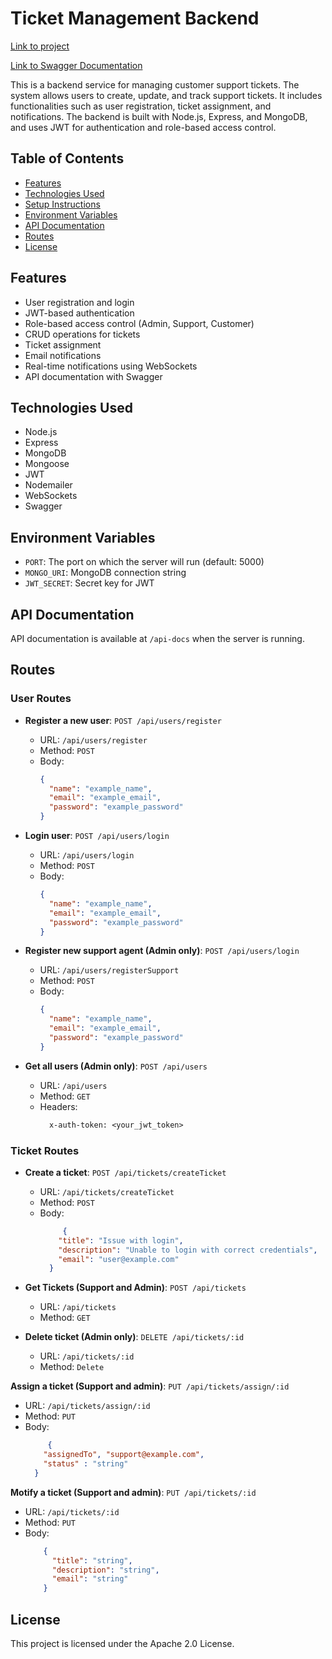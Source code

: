 # Ticket Management Backend

[Link to project](https://tickets-backend-50ced0005faa.herokuapp.com/) 

[Link to Swagger Documentation](https://tickets-backend-50ced0005faa.herokuapp.com/api-docs)

This is a backend service for managing customer support tickets. The system allows users to create, update, and track support tickets. It includes functionalities such as user registration, ticket assignment, and notifications. The backend is built with Node.js, Express, and MongoDB, and uses JWT for authentication and role-based access control.

## Table of Contents

- [Features](#features)
- [Technologies Used](#technologies-used)
- [Setup Instructions](#setup-instructions)
- [Environment Variables](#environment-variables)
- [API Documentation](#api-documentation)
- [Routes](#routes)
- [License](#license)

## Features

- User registration and login
- JWT-based authentication
- Role-based access control (Admin, Support, Customer)
- CRUD operations for tickets
- Ticket assignment
- Email notifications
- Real-time notifications using WebSockets
- API documentation with Swagger

## Technologies Used

- Node.js
- Express
- MongoDB
- Mongoose
- JWT
- Nodemailer
- WebSockets
- Swagger

## Environment Variables

- `PORT`: The port on which the server will run (default: 5000)
- `MONGO_URI`: MongoDB connection string
- `JWT_SECRET`: Secret key for JWT

## API Documentation

API documentation is available at `/api-docs` when the server is running.


## Routes

### User Routes

- **Register a new user**: `POST /api/users/register`
  - URL: `/api/users/register`
  - Method: `POST`
  - Body:
    ```json
    {
      "name": "example_name",
      "email": "example_email",
      "password": "example_password"
    }
    ```

- **Login user**: `POST /api/users/login`
  - URL: `/api/users/login`
  - Method: `POST`
  - Body:
    ```json
    {
      "name": "example_name",
      "email": "example_email",
      "password": "example_password"
    }
    ```

- **Register new support agent (Admin only)**: `POST /api/users/login`
  - URL: `/api/users/registerSupport`
  - Method: `POST`
  - Body:
    ```json
    {
      "name": "example_name",
      "email": "example_email",
      "password": "example_password"
    }
    ```


- **Get all users (Admin only)**: `POST /api/users`
  - URL: `/api/users`
  - Method: `GET`
  - Headers:
    ```makefile
      x-auth-token: <your_jwt_token>
    ```

### Ticket Routes

- **Create a ticket**: `POST /api/tickets/createTicket`
  - URL: `/api/tickets/createTicket`
  - Method: `POST`
  - Body:
    ```json
         {
        "title": "Issue with login",
        "description": "Unable to login with correct credentials",
        "email": "user@example.com"
      }
    ```


- **Get Tickets (Support and Admin)**: `POST /api/tickets`
  - URL: `/api/tickets`
  - Method: `GET`

- **Delete ticket (Admin only)**: `DELETE /api/tickets/:id`
  - URL: `/api/tickets/:id`
  - Method: `Delete`
 
**Assign a ticket (Support and admin)**: `PUT /api/tickets/assign/:id`
  - URL: `/api/tickets/assign/:id`
  - Method: `PUT`
  - Body:
    ```json
         {
        "assignedTo", "support@example.com",
        "status" : "string"
      }
    ```
**Motify a ticket (Support and admin)**: `PUT /api/tickets/:id`
  - URL: `/api/tickets/:id`
  - Method: `PUT`
  - Body:
    ```json
        {
          "title": "string",
          "description": "string",
          "email": "string"
        }
    ```


## License

This project is licensed under the Apache 2.0 License.
